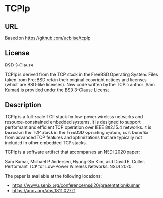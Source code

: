 # TCPlp

## URL

Based on https://github.com/ucbrise/tcplp.

## License

BSD 3-Clause

TCPlp is derived from the TCP stack in the FreeBSD Operating System. Files
taken from FreeBSD retain their original copyright notices and licenses (which
are BSD-like licenses). New code written by the TCPlp author (Sam Kumar) is
provided under the BSD 3-Clause License.

## Description

TCPlp is a full-scale TCP stack for low-power wireless networks and
resource-constrained embedded systems. It is designed to support performant and
efficient TCP operation over IEEE 802.15.4 networks. It is based on the TCP
stack in the FreeBSD operating system, so it benefits from advanced TCP
features and optimizations that are typically not included in other embedded
TCP stacks.

TCPlp is a software artifact that accompanies an NSDI 2020 paper:

Sam Kumar, Michael P Andersen, Hyung-Sin Kim, and David E. Culler. Performant TCP for Low-Power Wireless Networks. NSDI 2020.

The paper is available at the following locations:
* https://www.usenix.org/conference/nsdi20/presentation/kumar
* https://arxiv.org/abs/1811.02721
